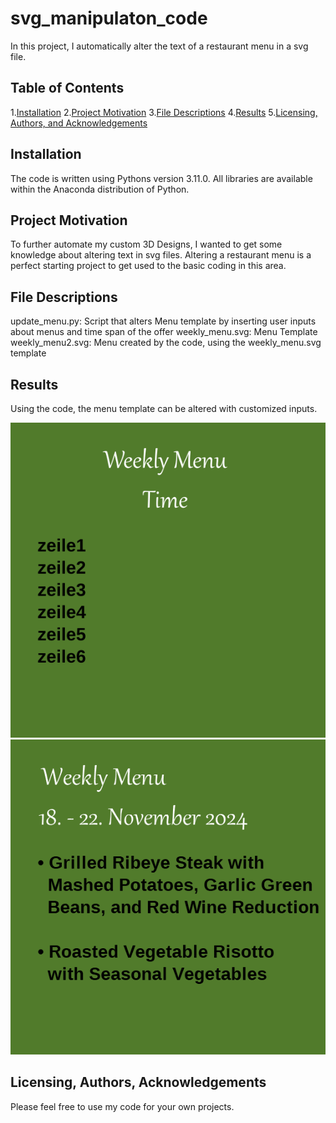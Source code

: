 # svg_manipulaton_code
In this project, I automatically alter the text of a restaurant menu in a svg file.

## Table of Contents
1.[Installation](#installation)
2.[Project Motivation](#motivation)
3.[File Descriptions](#files)
4.[Results](#results)
5.[Licensing, Authors, and Acknowledgements](#licensing)

## Installation <a name="installation"></a>

The code is written using Pythons version 3.11.0. All libraries are available within the Anaconda distribution of Python.

## Project Motivation <a name="motivation"></a>

To further automate my custom 3D Designs, I wanted to get some knowledge about altering text in svg files. Altering a restaurant menu is a perfect starting project to get used to the basic coding in this area.

## File Descriptions <a name="files"></a>

update_menu.py: Script that alters Menu template by inserting user inputs about menus and time span of the offer
weekly_menu.svg: Menu Template
weekly_menu2.svg: Menu created by the code, using the weekly_menu.svg template

## Results <a name="results"></a>

Using the code, the menu template can be altered with customized inputs.

![Menu Template](./weekly_menu.png)
![Manipulated Menu](./weekly_menu2.png)

## Licensing, Authors, Acknowledgements <a name="licensing"></a>

Please feel free to use my code for your own projects.
